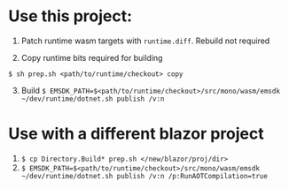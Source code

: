 # Use this project:

1. Patch runtime wasm targets with `runtime.diff`. Rebuild not required

2. Copy runtime bits required for building

`$ sh prep.sh <path/to/runtime/checkout> copy`

3. Build
`$ EMSDK_PATH=$<path/to/runtime/checkout>/src/mono/wasm/emsdk ~/dev/runtime/dotnet.sh publish /v:n`

# Use with a different blazor project

1. `$ cp Directory.Build* prep.sh </new/blazor/proj/dir>`
2. `$ EMSDK_PATH=$<path/to/runtime/checkout>/src/mono/wasm/emsdk ~/dev/runtime/dotnet.sh publish /v:n /p:RunAOTCompilation=true`
